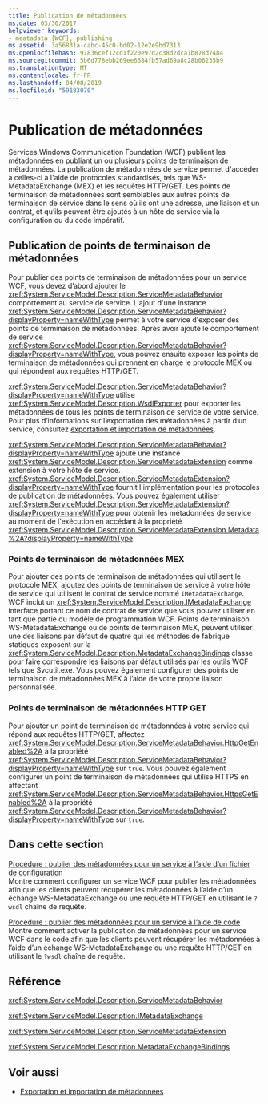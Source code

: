 ```yaml
---
title: Publication de métadonnées
ms.date: 03/30/2017
helpviewer_keywords:
- meatadata [WCF], publishing
ms.assetid: 3a56831a-cabc-45c0-bd02-12e2e9bd7313
ms.openlocfilehash: 97836cef12cd1f220e97d2c38d2dca1b878d7484
ms.sourcegitcommit: 5b6d778ebb269ee6684fb57ad69a8c28b06235b9
ms.translationtype: MT
ms.contentlocale: fr-FR
ms.lasthandoff: 04/08/2019
ms.locfileid: "59183070"
---
```

# <a name="publishing-metadata"></a>Publication de métadonnées
Services Windows Communication Foundation (WCF) publient les métadonnées en publiant un ou plusieurs points de terminaison de métadonnées. La publication de métadonnées de service permet d'accéder à celles-ci à l'aide de protocoles standardisés, tels que WS-MetadataExchange (MEX) et les requêtes HTTP/GET. Les points de terminaison de métadonnées sont semblables aux autres points de terminaison de service dans le sens où ils ont une adresse, une liaison et un contrat, et qu’ils peuvent être ajoutés à un hôte de service via la configuration ou du code impératif.  
  
## <a name="publishing-metadata-endpoints"></a>Publication de points de terminaison de métadonnées  
 Pour publier des points de terminaison de métadonnées pour un service WCF, vous devez d’abord ajouter le <xref:System.ServiceModel.Description.ServiceMetadataBehavior> comportement au service de service. L'ajout d'une instance <xref:System.ServiceModel.Description.ServiceMetadataBehavior?displayProperty=nameWithType> permet à votre service d'exposer des points de terminaison de métadonnées. Après avoir ajouté le comportement de service <xref:System.ServiceModel.Description.ServiceMetadataBehavior?displayProperty=nameWithType>, vous pouvez ensuite exposer les points de terminaison de métadonnées qui prennent en charge le protocole MEX ou qui répondent aux requêtes HTTP/GET.  
  
 <xref:System.ServiceModel.Description.ServiceMetadataBehavior?displayProperty=nameWithType> utilise <xref:System.ServiceModel.Description.WsdlExporter> pour exporter les métadonnées de tous les points de terminaison de service de votre service. Pour plus d’informations sur l’exportation des métadonnées à partir d’un service, consultez [exportation et importation de métadonnées](../../../../docs/framework/wcf/feature-details/exporting-and-importing-metadata.md).  
  
 <xref:System.ServiceModel.Description.ServiceMetadataBehavior?displayProperty=nameWithType> ajoute une instance <xref:System.ServiceModel.Description.ServiceMetadataExtension> comme extension à votre hôte de service. <xref:System.ServiceModel.Description.ServiceMetadataExtension?displayProperty=nameWithType> fournit l'implémentation pour les protocoles de publication de métadonnées. Vous pouvez également utiliser <xref:System.ServiceModel.Description.ServiceMetadataExtension?displayProperty=nameWithType> pour obtenir les métadonnées de service au moment de l'exécution en accédant à la propriété <xref:System.ServiceModel.Description.ServiceMetadataExtension.Metadata%2A?displayProperty=nameWithType>.  
  
### <a name="mex-metadata-endpoints"></a>Points de terminaison de métadonnées MEX  
 Pour ajouter des points de terminaison de métadonnées qui utilisent le protocole MEX, ajoutez des points de terminaison de service à votre hôte de service qui utilisent le contrat de service nommé `IMetadataExchange`. WCF inclut un <xref:System.ServiceModel.Description.IMetadataExchange> interface portant ce nom de contrat de service que vous pouvez utiliser en tant que partie du modèle de programmation WCF. Points de terminaison WS-MetadataExchange ou de points de terminaison MEX, peuvent utiliser une des liaisons par défaut de quatre qui les méthodes de fabrique statiques exposent sur la <xref:System.ServiceModel.Description.MetadataExchangeBindings> classe pour faire correspondre les liaisons par défaut utilisés par les outils WCF tels que Svcutil.exe. Vous pouvez également configurer des points de terminaison de métadonnées MEX à l’aide de votre propre liaison personnalisée.  
  
### <a name="http-get-metadata-endpoints"></a>Points de terminaison de métadonnées HTTP GET  
 Pour ajouter un point de terminaison de métadonnées à votre service qui répond aux requêtes HTTP/GET, affectez <xref:System.ServiceModel.Description.ServiceMetadataBehavior.HttpGetEnabled%2A> à la propriété <xref:System.ServiceModel.Description.ServiceMetadataBehavior?displayProperty=nameWithType> sur `true`. Vous pouvez également configurer un point de terminaison de métadonnées qui utilise HTTPS en affectant <xref:System.ServiceModel.Description.ServiceMetadataBehavior.HttpsGetEnabled%2A> à la propriété <xref:System.ServiceModel.Description.ServiceMetadataBehavior?displayProperty=nameWithType> sur `true`.  
  
## <a name="in-this-section"></a>Dans cette section  
 [Procédure : publier des métadonnées pour un service à l’aide d’un fichier de configuration](../../../../docs/framework/wcf/feature-details/how-to-publish-metadata-for-a-service-using-a-configuration-file.md)  
 Montre comment configurer un service WCF pour publier les métadonnées afin que les clients peuvent récupérer les métadonnées à l’aide d’un échange WS-MetadataExchange ou une requête HTTP/GET en utilisant le `?wsdl` chaîne de requête.  
  
 [Procédure : publier des métadonnées pour un service à l’aide de code](../../../../docs/framework/wcf/feature-details/how-to-publish-metadata-for-a-service-using-code.md)  
 Montre comment activer la publication de métadonnées pour un service WCF dans le code afin que les clients peuvent récupérer les métadonnées à l’aide d’un échange WS-MetadataExchange ou une requête HTTP/GET en utilisant le `?wsdl` chaîne de requête.  
  
## <a name="reference"></a>Référence  
 <xref:System.ServiceModel.Description.ServiceMetadataBehavior>  
  
 <xref:System.ServiceModel.Description.IMetadataExchange>  
  
 <xref:System.ServiceModel.Description.ServiceMetadataExtension>  
  
 <xref:System.ServiceModel.Description.MetadataExchangeBindings>  
  
## <a name="see-also"></a>Voir aussi

- [Exportation et importation de métadonnées](../../../../docs/framework/wcf/feature-details/exporting-and-importing-metadata.md)
